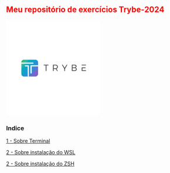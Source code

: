  <html>
 <h2 style="Color:red">Meu repositório de exercícios Trybe-2024</h2> 
 <img src="Importante/img/lg.webp" alt="logo">
 
### Indice ###  
  [1 - Sobre Terminal](https://github.com/Fas-DevNaWeb/Trybe-exercicios/blob/main/Importante/Sobre-Terminal.js "1 - Sobre Terminal") 

  [2 - Sobre instalação do WSL](https://github.com/Fas-DevNaWeb/Trybe-exercicios/blob/main/Importante/configuracao-WSL.js "1 - Sobre instalação do WSL")

  [2 - Sobre instalação do ZSH](https://github.com/Fas-DevNaWeb/Trybe-exercicios/blob/main/Importante/configuracao-WSL.js "1 - Sobre instalação do ZSH")
</html>
